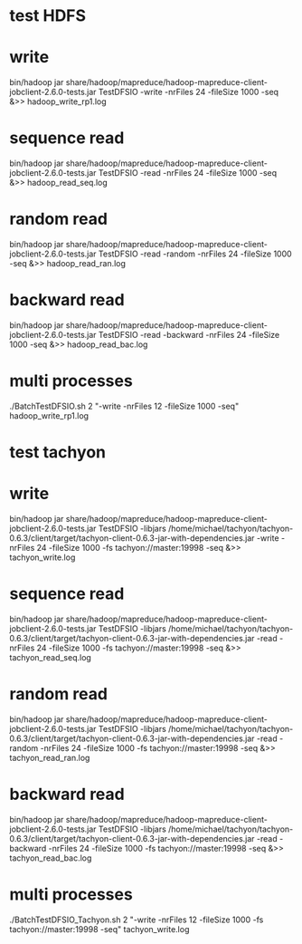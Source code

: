 # test HDFS
# write
bin/hadoop jar share/hadoop/mapreduce/hadoop-mapreduce-client-jobclient-2.6.0-tests.jar TestDFSIO -write -nrFiles 24 -fileSize 1000 -seq &>> hadoop_write_rp1.log
# sequence read
bin/hadoop jar share/hadoop/mapreduce/hadoop-mapreduce-client-jobclient-2.6.0-tests.jar TestDFSIO -read -nrFiles 24 -fileSize 1000 -seq &>> hadoop_read_seq.log
# random read
bin/hadoop jar share/hadoop/mapreduce/hadoop-mapreduce-client-jobclient-2.6.0-tests.jar TestDFSIO -read -random -nrFiles 24 -fileSize 1000 -seq &>> hadoop_read_ran.log
# backward read
bin/hadoop jar share/hadoop/mapreduce/hadoop-mapreduce-client-jobclient-2.6.0-tests.jar TestDFSIO -read -backward -nrFiles 24 -fileSize 1000 -seq &>> hadoop_read_bac.log
# multi processes
./BatchTestDFSIO.sh 2 "-write -nrFiles 12 -fileSize 1000 -seq" hadoop_write_rp1.log

# test tachyon
# write
bin/hadoop jar share/hadoop/mapreduce/hadoop-mapreduce-client-jobclient-2.6.0-tests.jar TestDFSIO -libjars /home/michael/tachyon/tachyon-0.6.3/client/target/tachyon-client-0.6.3-jar-with-dependencies.jar -write -nrFiles 24 -fileSize 1000 -fs tachyon://master:19998 -seq &>> tachyon_write.log
# sequence read
bin/hadoop jar share/hadoop/mapreduce/hadoop-mapreduce-client-jobclient-2.6.0-tests.jar TestDFSIO -libjars /home/michael/tachyon/tachyon-0.6.3/client/target/tachyon-client-0.6.3-jar-with-dependencies.jar -read -nrFiles 24 -fileSize 1000 -fs tachyon://master:19998 -seq &>> tachyon_read_seq.log
# random read
bin/hadoop jar share/hadoop/mapreduce/hadoop-mapreduce-client-jobclient-2.6.0-tests.jar TestDFSIO -libjars /home/michael/tachyon/tachyon-0.6.3/client/target/tachyon-client-0.6.3-jar-with-dependencies.jar -read -random -nrFiles 24 -fileSize 1000 -fs tachyon://master:19998 -seq &>> tachyon_read_ran.log
# backward read
bin/hadoop jar share/hadoop/mapreduce/hadoop-mapreduce-client-jobclient-2.6.0-tests.jar TestDFSIO -libjars /home/michael/tachyon/tachyon-0.6.3/client/target/tachyon-client-0.6.3-jar-with-dependencies.jar -read -backward -nrFiles 24 -fileSize 1000 -fs tachyon://master:19998 -seq &>> tachyon_read_bac.log
# multi processes
./BatchTestDFSIO_Tachyon.sh 2 "-write -nrFiles 12 -fileSize 1000 -fs tachyon://master:19998 -seq" tachyon_write.log
